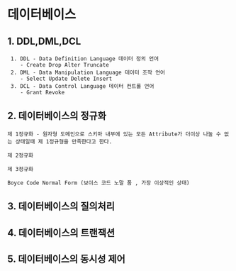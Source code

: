 # 데이터베이스 

##  1. DDL,DML,DCL

     1. DDL - Data Definition Language 데이터 정의 언어
        - Create Drop Alter Truncate
     2. DML - Data Manipulation Language 데이터 조작 언어
        - Select Update Delete Insert
     3. DCL - Data Control Language 데이터 컨트롤 언어
        - Grant Revoke


##  2. 데이터베이스의 정규화

    제 1정규화 - 원자형 도메인으로 스키마 내부에 있는 모든 Attribute가 더이상 나눌 수 없는 상태일때 제 1정규형을 만족한다고 한다.

    제 2정규화   

    제 3정규화    

    Boyce Code Normal Form (보이스 코드 노말 폼 , 가장 이상적인 상태)

##  3. 데이터베이스의 질의처리

##  4. 데이터베이스의 트랜잭션

##  5. 데이터베이스의 동시성 제어
